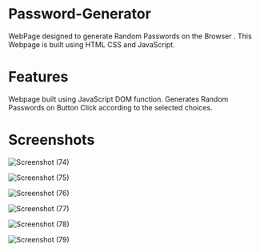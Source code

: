 # Password-Generator
WebPage designed to generate Random Passwords on the Browser . This Webpage is built using HTML CSS and JavaScript.

# Features
Webpage built using JavaScript DOM function. Generates Random Passwords on Button Click according to the selected choices.

# Screenshots
![Screenshot (74)](https://user-images.githubusercontent.com/67383719/217560636-8f2f3724-2b75-478c-bb29-a96d671d1c9e.png)

![Screenshot (75)](https://user-images.githubusercontent.com/67383719/217560674-6f63cbad-3858-4918-8e55-016375766f68.png)

![Screenshot (76)](https://user-images.githubusercontent.com/67383719/217560700-21efe4a0-d64f-490e-a12b-fe515fb29536.png)

![Screenshot (77)](https://user-images.githubusercontent.com/67383719/217560749-20f756a3-247b-4292-9e3d-743bb7e81151.png)

![Screenshot (78)](https://user-images.githubusercontent.com/67383719/217560794-094f7f4c-ec23-4bc5-a650-40301d50d172.png)

![Screenshot (79)](https://user-images.githubusercontent.com/67383719/217560822-43040486-ec25-4080-b435-3e9ed6e5df7c.png)
